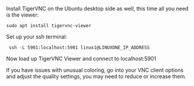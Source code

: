 Install TigerVNC on the Ubuntu desktop side as well, this time all you need is the viewer:

```
sudo apt install tigervnc-viewer
```

Set up your ssh terminal:

```
 ssh -L 5901:localhost:5901 linux1@LINUXONE_IP_ADDRESS
```

Now load up TigerVNC Viewer and connect to localhost:5901

If you have issues with unusual coloring, go into your VNC client options and adjust the quality settings, you may need to reduce or increase them.
